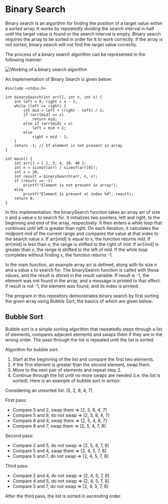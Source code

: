 # Binary Search 

Binary search is an algorithm for finding the position of a target value within a sorted array. It works by repeatedly dividing the search interval in half until the target value is found or the search interval is empty. 
Binary search requires the array to be sorted in order for it to work correctly. If the array is not sorted, binary search will not find the target value correctly.

The process of a binary search algorithm can be represented in the following manner:

![Working of a binary search algorithm](https://res.cloudinary.com/practicaldev/image/fetch/s--Uj818KRw--/c_imagga_scale,f_auto,fl_progressive,h_420,q_auto,w_1000/https://dev-to-uploads.s3.amazonaws.com/i/5hsod7t93v85b23rk671.png)

An implementation of Binary Search is given below:

```
#include <stdio.h>

int binarySearch(int arr[], int n, int x) {
    int left = 0, right = n - 1;
    while (left <= right) {
        int mid = left + (right - left) / 2;
        if (arr[mid] == x)
            return mid;
        else if (arr[mid] < x)
            left = mid + 1;
        else
            right = mid - 1;
    }
    return -1; // If element is not present in array
}

int main() {
    int arr[] = { 2, 3, 4, 10, 40 };
    int n = sizeof(arr) / sizeof(arr[0]);
    int x = 10;
    int result = binarySearch(arr, n, x);
    if (result == -1)
        printf("Element is not present in array");
    else
        printf("Element is present at index %d", result);
    return 0;
}
```

In this implementation, the binarySearch function takes an array arr of size n and a value x to search for. It initializes two pointers, left and right, to the beginning and end of the array, respectively. It then enters a while loop that continues until left is greater than right. On each iteration, it calculates the midpoint mid of the current range and compares the value at that index to the search value x. If arr[mid] is equal to x, the function returns mid. If arr[mid] is less than x, the range is shifted to the right of mid. If arr[mid] is greater than x, the range is shifted to the left of mid. If the while loop completes without finding x, the function returns -1.

In the main function, an example array arr is defined, along with its size n and a value x to search for. The binarySearch function is called with these values, and the result is stored in the result variable. If result is -1, the element was not found in the array, and a message is printed to that effect. If result is not -1, the element was found, and its index is printed.


The program in this repository demonstrates binary search by first sorting the given array using Bubble Sort, the basics of which are given below:

## Bubble Sort

Bubble sort is a simple sorting algorithm that repeatedly steps through a list of elements, compares adjacent elements and swaps them if they are in the wrong order. The pass through the list is repeated until the list is sorted.

Algorithm for bubble sort:
1. Start at the beginning of the list and compare the first two elements.
2. If the first element is greater than the second element, swap them.
3. Move to the next pair of elements and repeat step 2.
4. Continue through the list until no more swaps are needed (i.e. the list is sorted).
Here is an example of bubble sort in action:

Considering an unsorted list: [5, 2, 8, 4, 7]

First pass:

- Compare 5 and 2, swap them => [2, 5, 8, 4, 7]
- Compare 5 and 8, do not swap => [2, 5, 8, 4, 7]
- Compare 8 and 4, swap them => [2, 5, 4, 8, 7]
- Compare 8 and 7, swap them => [2, 5, 4, 7, 8]

Second pass:

- Compare 2 and 5, do not swap => [2, 5, 4, 7, 8]
- Compare 5 and 4, swap them => [2, 4, 5, 7, 8]
- Compare 5 and 7, do not swap => [2, 4, 5, 7, 8]

Third pass:

- Compare 2 and 4, do not swap => [2, 4, 5, 7, 8]
- Compare 4 and 5, do not swap => [2, 4, 5, 7, 8]
- Compare 5 and 7, do not swap => [2, 4, 5, 7, 8]

After the third pass, the list is sorted in ascending order.
